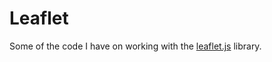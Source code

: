 # Leaflet

Some of the code I have on working with the [leaflet.js](https://leafletjs.com/) library. 